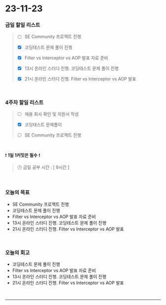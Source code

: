 # 23-11-23
### 금일 할일 리스트
> - [ ]  SE Community 프로젝트 진행
>
> - [x]  코딩테스트 문제 풀이 진행
>
> - [x]  Filter vs Interceptor vs AOP 발표 자료 준비
>
> - [x]  13시 온라인 스터디 진행. 코딩테스트 문제 풀이 진행
>
> - [x]  21시 온라인 스터디 진행. Filter vs Interceptor vs AOP 발표



<br/>

### 4주차 할일 리스트  
> - [ ]  채용 회사 확인 및 지원서 작성
>
> - [x]  코딩테스트 문제풀이
>
> - [ ]  SE Community 프로젝트 진행

<br/>

❗ **1일 1커밋은 필수** ❗
> 🕒 금일 공부 시간 : [ 9시간 ]
  
<br/>

### 오늘의 목표
- SE Community 프로젝트 진행
- 코딩테스트 문제 풀이 진행
- Filter vs Interceptor vs AOP 발표 자료 준비
- 13시 온라인 스터디 진행. 코딩테스트 문제 풀이 진행
- 21시 온라인 스터디 진행. Filter vs Interceptor vs AOP 발표

<br>

### 오늘의 회고
- 코딩테스트 문제 풀이 진행
- Filter vs Interceptor vs AOP 발표 자료 준비
- 13시 온라인 스터디 진행. 코딩테스트 문제 풀이 진행
- 21시 온라인 스터디 진행. Filter vs Interceptor vs AOP 발표


<br/>

------------  
